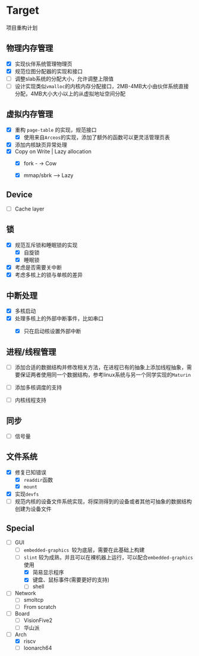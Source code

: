# Target

项目重构计划

## 物理内存管理

- [X] 实现伙伴系统管理物理页
- [X] 规范位图分配器的实现和接口
- [ ] 调整slab系统的分配大小，允许调整上限值
- [ ] 设计实现类似`vmalloc`的内核内存分配接口，2MB-4MB大小由伙伴系统直接分配，4MB大小大小以上的从虚拟地址空间分配

## 虚拟内存管理

- [x] 重构 `page-table` 的实现，规范接口
  - [x] 使用来自`Arceos`的实现，添加了额外的函数可以更灵活管理页表

- [x] 添加内核缺页异常处理
- [x] Copy on Write | Lazy allocation
  - [x] fork - -> Cow
  - [x] mmap/sbrk --> Lazy


## Device

- [ ] Cache layer

## 锁

- [x] 规范互斥锁和睡眠锁的实现
  - [x] 自旋锁
  - [x] 睡眠锁

- [x] 考虑是否需要关中断
- [x] 考虑多核上的锁与单核的差异

## 中断处理

- [x] 多核启动
- [x] 处理多核上的外部中断事件，比如串口
  - [x] 只在启动核设置外部中断


## 进程/线程管理

- [ ] 
  添加合适的数据结构并修改相关方法，在进程已有的抽象上添加线程抽象，需要保证两者使用同一个数据结构，参考linux系统与另一个同学实现的`Maturin`
- [ ] 添加多核调度的支持
- [ ] 内核线程支持



## 同步

- [ ] 信号量



## 文件系统

- [x] 修复已知错误
    - [x] `readdir`函数
    - [x] `mount`
- [x] 实现`devfs`
- [ ] 规范内核的设备文件系统实现，将探测得到的设备或者其他可抽象的数据结构创建为设备文件

## Special

- [ ] GUI
    - [ ] `embedded-graphics `较为底层，需要在此基础上构建
    - [ ] `slint` 较为成熟，并且可以在裸机器上运行，可以配合`embedded-graphics`使用
        - [x] 简易显示程序
        - [x] 键盘、鼠标事件(需要更好的支持)
        - [ ] shell
- [ ] Network
    - [ ] smoltcp
    - [ ] From scratch
- [ ] Board
    - [ ] VisionFive2
    - [ ] 华山派
- [ ] Arch
    - [x] riscv
    - [ ] loonarch64